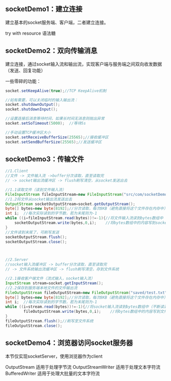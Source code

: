 ## socketDemo1：建立连接
建立基本的socket服务端、客户端，二者建立连接。

try with resource 语法糖

## socketDemo2：双向传输消息
建立连接，通过socket输入流和输出流，实现客户端与服务端之间双向收发数据（发送、回复功能）


一些零碎的功能：
```Java
socket.setKeepAlive(true);//TCP KeepAlive机制

//如有需要，可以关闭临时的输入输出流：
socket.shutdownOutput();
socket.shutdownInput();

//设置连接后消息等待时间，如果长时间无消息则抛出异常
socket.setSoTimeout(5000);  //等待5s

//手动设置TCP缓冲区大小
socket.setReceiveBufferSize(25565);//接收缓冲区
socket.setSendBufferSize(25565);//发送缓冲区
```

## socketDemo3：传输文件

```Java
//1.Client
//文件 -> 文件输入流 ->buffer分次读取，直至读取完
// -> socket输出流缓冲区 -> flush刷写清空，从socket发送出去

//1.1读取文件（读到文件输入流）
FileInputStream fileInputStream=new FileInputStream("src/com/socketDemo3/test.txt");
//1.2将文件从socket输出流发送出去
OutputStream socketOutputStream=socket.getOutputStream();
byte[] bytes=new byte[8192];//分次读取，每次8KB（避免直接将这个文件存在内存中）
int i;  //每次实际读到的字节数，若为末尾则为-1
while ((i=fileInputStream.read(bytes))!=-1){//将文件输入流读到bytes数组中（不断读满覆盖）
    socketOutputStream.write(bytes,0,i);    //将bytes数组中的内容写到socket的输出流缓冲区
}
//文件读到末尾了，可刷写发送
socketOutputStream.flush();
socketOutputStream.close();



//2.Server
//socket输入流缓冲区 -> buffer分次读取，直至读取完
// -> 文件系统输出流缓冲区 -> flush刷写清空，存到文件系统

//2.1接收客户端文件（流式输入，socket输入流）
InputStream stream=socket.getInputStream();
//2.2保存到服务端本地文件的文件输出流
FileOutputStream fileOutputStream=new FileOutputStream("saved/test.txt");
byte[] bytes=new byte[8192];//分次读取，每次8KB（避免直接将这个文件存在内存中）
int i;  //每次实际读到的字节数，若为末尾则为-1
while ((i=stream.read(bytes))!=-1){//将socket输入流读到bytes数组中（不断读满覆盖）
        fileOutputStream.write(bytes,0,i);    //将bytes数组中的内容写到文件系统输出流
}
fileOutputStream.flush();//刷写至文件系统
fileOutputStream.close();
```

## socketDemo4：浏览器访问socket服务器

本节仅实现socketServer，使用浏览器作为client

OutputStream 适用于处理字节流
OutputStreamWriter 适用于处理文本字符流
BufferedWriter 适用于处理大批量的文本字符流

